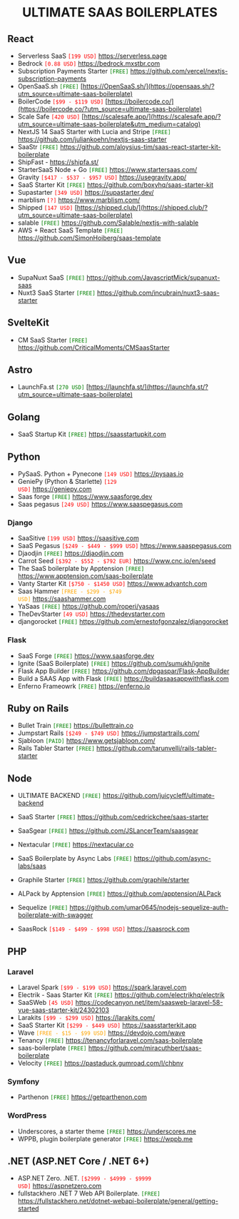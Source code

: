 <h1 align="center">ULTIMATE SAAS BOILERPLATES</h1>

## React
- Serverless SaaS <code style="color:red">[199 USD]</code> https://serverless.page
- Bedrock <code style="color:red">[0.88 USD]</code> https://bedrock.mxstbr.com
- Subscription Payments Starter <code style="color:green">[FREE]</code> https://github.com/vercel/nextjs-subscription-payments
- OpenSaaS.sh <code style="color:green">[FREE]</code> [https://OpenSaaS.sh/](https://opensaas.sh/?utm_source=ultimate-saas-boilerplate)
- BoilerCode <code style="color:red">[$99 - $119 USD]</code> [https://boilercode.co/](https://boilercode.co/?utm_source=ultimate-saas-boilerplate)
- Scale Safe <code style="color:red">[420 USD]</code> [https://scalesafe.app/](https://scalesafe.app/?utm_source=ultimate-saas-boilerplate&utm_medium=catalog)
- NextJS 14 SaaS Starter with Lucia and Stripe <code style="color:green">[FREE]</code>  https://github.com/juliankoehn/nextjs-saas-starter
- SaaStr <code style="color:green">[FREE]</code> https://github.com/aloysius-tim/saas-react-starter-kit-boilerplate
- ShipFast - https://shipfa.st/
- StarterSaaS Node + Go <code style="color:green">[FREE]</code> https://www.startersaas.com/
- Gravity <code style="color:red">[$417 - $537 - $957 USD]</code> https://usegravity.app/
- SaaS Starter Kit <code style="color:green">[FREE]</code> https://github.com/boxyhq/saas-starter-kit
- Supastarter <code style="color:red">[349 USD]</code> https://supastarter.dev/
- marblism <code style="color:red">[?]</code> https://www.marblism.com/
- Shipped  <code style="color:red">[147 USD]</code> [https://shipped.club/](https://shipped.club/?utm_source=ultimate-saas-boilerplate)
- salable <code style="color:green">[FREE]</code> https://github.com/Salable/nextjs-with-salable
- AWS + React SaaS Template <code style="color:green">[FREE]</code> https://github.com/SimonHoiberg/saas-template

## Vue
- SupaNuxt SaaS <code style="color:green">[FREE]</code> https://github.com/JavascriptMick/supanuxt-saas
- Nuxt3 SaaS Starter <code style="color:green">[FREE]</code> https://github.com/incubrain/nuxt3-saas-starter

## SvelteKit
- CM SaaS Starter <code style="color:green">[FREE]</code> https://github.com/CriticalMoments/CMSaasStarter

## Astro
- LaunchFa.st <code style="color:green">[270 USD]</code> [https://launchfa.st/](https://launchfa.st/?utm_source=ultimate-saas-boilerplate)

## Golang
- SaaS Startup Kit <code style="color:green">[FREE]</code> https://saasstartupkit.com

## Python
- PySaaS. Python + Pynecone <code style="color:red">[149 USD]</code> https://pysaas.io
- GeniePy (Python & Starlette) <code style="color:red">[129 USD]</code> https://geniepy.com 
- Saas forge <code style="color:green">[FREE]</code> https://www.saasforge.dev
- Saas pegasus <code style="color:red">[249 USD]</code> https://www.saaspegasus.com

### Django
- SaaSitive <code style="color:red">[199 USD]</code> https://saasitive.com
- SaaS Pegasus <code style="color:red">[$249 - $449 - $999 USD]</code> https://www.saaspegasus.com
- Djaodjin <code style="color:GREEN">[FREE]</code> https://djaodjin.com
- Carrot Seed <code style="color:red">[$392 - $552 - $792 EUR]</code> https://www.cnc.io/en/seed
- The SaaS boilerplate by Apptension <code style="color:green">[FREE]</code> https://www.apptension.com/saas-boilerplate
- Vanty Starter Kit <code style="color:red">[$750 - $1450 USD]</code> https://www.advantch.com
- Saas Hammer <code style="color:orange">[FREE - $299 - $749 USD]</code> https://saashammer.com
- YaSaas <code style="color:green">[FREE]</code> https://github.com/roperi/yasaas
- TheDevStarter <code style="color:red">[49 USD]</code> https://thedevstarter.com
- djangorocket <code style="color:green">[FREE]</code> https://github.com/ernestofgonzalez/djangorocket

### Flask
- SaaS Forge <code style="color:green">[FREE]</code> https://www.saasforge.dev
- Ignite (SaaS Boilerplate) <code style="color:green">[FREE]</code> https://github.com/sumukh/ignite
- Flask App Builder <code style="color:green">[FREE]</code> https://github.com/dpgaspar/Flask-AppBuilder
- Build a SAAS App with Flask <code style="color:green">[FREE]</code> https://buildasaasappwithflask.com
- Enferno Frameowrk <code style="color:green">[FREE]</code> https://enferno.io

## Ruby on Rails
- Bullet Train <code style="color:green">[FREE]</code> https://bullettrain.co
- Jumpstart Rails <code style="color:red">[$249 - $749 USD]</code> https://jumpstartrails.com/
- Sjabloon <code style="color:green">[PAID]</code> https://www.getsjabloon.com/
- Rails Tabler Starter <code style="color:green">[FREE]</code> https://github.com/tarunvelli/rails-tabler-starter


## Node
- ULTIMATE BACKEND <code style="color:green">[FREE]</code> https://github.com/juicycleff/ultimate-backend
- SaaS Starter <code style="color:green">[FREE]</code> https://github.com/cedrickchee/saas-starter
- SaaSgear <code style="color:green">[FREE]</code> https://github.com/JSLancerTeam/saasgear
- Nextacular <code style="color:green">[FREE]</code> https://nextacular.co

- SaaS Boilerplate by Async Labs <code style="color:green">[FREE]</code> https://github.com/async-labs/saas
- Graphile Starter <code style="color:green">[FREE]</code> https://github.com/graphile/starter
- ALPack by Apptension <code style="color:green">[FREE]</code> https://github.com/apptension/ALPack
- Sequelize <code style="color:green">[FREE]</code> https://github.com/umar0645/nodejs-sequelize-auth-boilerplate-with-swagger
- SaasRock <code style="color:red">[$149 - $499 - $998 USD]</code> https://saasrock.com

## PHP
### Laravel
- Laravel Spark <code style="color:red">[$99 - $199 USD]</code> https://spark.laravel.com
- Electrik - Saas Starter Kit <code style="color:green">[FREE]</code> https://github.com/electrikhq/electrik
- SaaSWeb <code style="color:red">[45 USD]</code> https://codecanyon.net/item/saasweb-laravel-58-vue-saas-starter-kit/24302103
- Larakits <code style="color:red">[$99 - $299 USD]</code> https://larakits.com/
- SaaS Starter Kit <code style="color:red">[$299 - $449 USD]</code> https://saasstarterkit.app
- Wave <code style="color:orange">[FREE - $15 - $99 USD]</code> https://devdojo.com/wave
- Tenancy <code style="color:green">[FREE]</code> https://tenancyforlaravel.com/saas-boilerplate
- saas-boilerplate <code style="color:green">[FREE]</code> https://github.com/miracuthbert/saas-boilerplate
- Velocity <code style="color:green">[FREE]</code> https://pastaduck.gumroad.com/l/chbnv

### Symfony
- Parthenon <code style="color:green">[FREE]</code> https://getparthenon.com

### WordPress
- Underscores, a starter theme <code style="color:green">[FREE]</code> https://underscores.me
- WPPB, plugin boilerplate generator <code style="color:green">[FREE]</code> https://wppb.me

## .NET (ASP.NET Core / .NET 6+)
- ASP.NET Zero. .NET. <code style="color:red">[$2999 - $4999 - $9999 USD]</code> https://aspnetzero.com
- fullstackhero .NET 7 Web API Boilerplate. <code style="color:green">[FREE]</code> https://fullstackhero.net/dotnet-webapi-boilerplate/general/getting-started